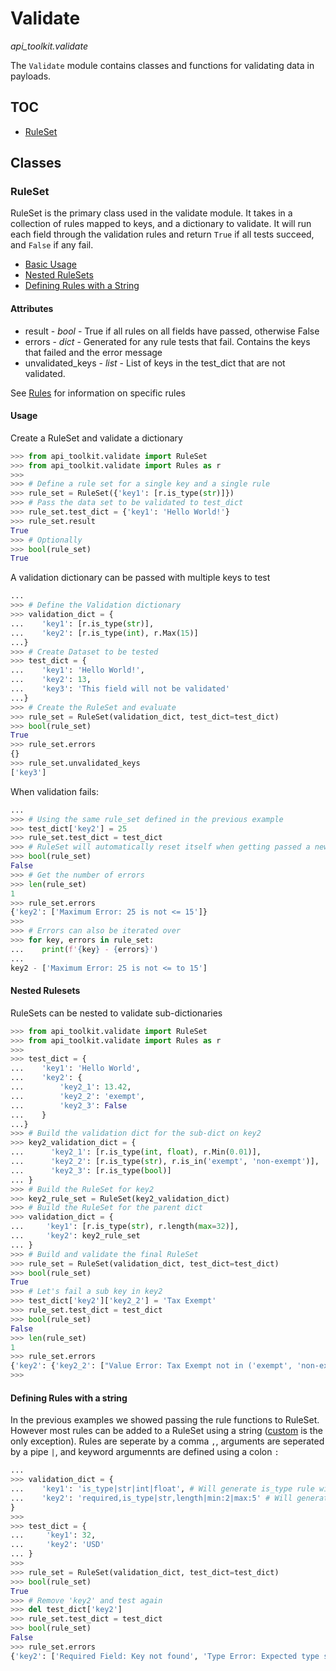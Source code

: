 # Validate
*api_toolkit.validate*

The `Validate` module contains classes and functions for validating data in payloads.

## TOC

 - [RuleSet](#ruleset)


## Classes

### RuleSet
RuleSet is the primary class used in the validate module. It takes in a collection of rules mapped to keys, and a dictionary to validate. It will run each field through the validation rules and return `True` if all tests succeed, and `False` if any fail.

- [Basic Usage](#usage)
- [Nested RuleSets](#nested-rulesets)
- [Defining Rules with a String](#defining-rules-with-a-string)

#### Attributes
 - result - *bool* - True if all rules on all fields have passed, otherwise False
 - errors - *dict* - Generated for any rule tests that fail. Contains the keys that failed and the error message
 - unvalidated_keys - *list* - List of keys in the test_dict that are not validated. 

See [Rules](rules.md) for information on specific rules

#### Usage

Create a RuleSet and validate a dictionary
```python
>>> from api_toolkit.validate import RuleSet
>>> from api_toolkit.validate import Rules as r
>>> 
>>> # Define a rule set for a single key and a single rule
>>> rule_set = RuleSet({'key1': [r.is_type(str)]})
>>> # Pass the data set to be validated to test_dict
>>> rule_set.test_dict = {'key1': 'Hello World!'}
>>> rule_set.result
True
>>> # Optionally
>>> bool(rule_set)
True
```

A validation dictionary can be passed with multiple keys to test
```python
...
>>> # Define the Validation dictionary
>>> validation_dict = {
...    'key1': [r.is_type(str)],
...    'key2': [r.is_type(int), r.Max(15)]    
...}
>>> # Create Dataset to be tested
>>> test_dict = {
...    'key1': 'Hello World!',
...    'key2': 13,
...    'key3': 'This field will not be validated'
...}
>>> # Create the RuleSet and evaluate
>>> rule_set = RuleSet(validation_dict, test_dict=test_dict)
>>> bool(rule_set)
True
>>> rule_set.errors
{}
>>> rule_set.unvalidated_keys
['key3']
```

When validation fails:
```python
...
>>> # Using the same rule_set defined in the previous example
>>> test_dict['key2'] = 25
>>> rule_set.test_dict = test_dict
>>> # RuleSet will automatically reset itself when getting passed a new test_dict
>>> bool(rule_set)
False
>>> # Get the number of errors
>>> len(rule_set)
1
>>> rule_set.errors
{'key2': ['Maximum Error: 25 is not <= 15']}
>>>
>>> # Errors can also be iterated over
>>> for key, errors in rule_set:
...    print(f'{key} - {errors}')
...
key2 - ['Maximum Error: 25 is not <= to 15']
```

#### Nested Rulesets
RuleSets can be nested to validate sub-dictionaries

```python
>>> from api_toolkit.validate import RuleSet
>>> from api_toolkit.validate import Rules as r
>>>
>>> test_dict = {
...    'key1': 'Hello World',
...    'key2': {
...        'key2_1': 13.42,
...        'key2_2': 'exempt',
...        'key2_3': False
...    }
...}
>>> # Build the validation dict for the sub-dict on key2
>>> key2_validation_dict = {
...      'key2_1': [r.is_type(int, float), r.Min(0.01)],
...      'key2_2': [r.is_type(str), r.is_in('exempt', 'non-exempt')],
...      'key2_3': [r.is_type(bool)]                                     
... }
>>> # Build the RuleSet for key2
>>> key2_rule_set = RuleSet(key2_validation_dict)
>>> # Build the RuleSet for the parent dict
>>> validation_dict = {
...     'key1': [r.is_type(str), r.length(max=32)],
...     'key2': key2_rule_set
... }
>>> # Build and validate the final RuleSet
>>> rule_set = RuleSet(validation_dict, test_dict=test_dict)
>>> bool(rule_set)
True
>>> # Let's fail a sub key in key2
>>> test_dict['key2']['key2_2'] = 'Tax Exempt'
>>> rule_set.test_dict = test_dict
>>> bool(rule_set)
False
>>> len(rule_set)
1
>>> rule_set.errors
{'key2': {'key2_2': ["Value Error: Tax Exempt not in ('exempt', 'non-exempt')"]}}
>>>
```

#### Defining Rules with a string
In the previous examples we showed passing the rule functions to RuleSet. However most rules can be added to a RuleSet using a string ([custom](rules.md#custom) is the only exception). 
Rules are seperate by a comma `,`, arguments are seperated by a pipe `|`, and keyword argumennts are defined using a colon `:`

```python
...
>>> validation_dict = {
...    'key1': 'is_type|str|int|float', # Will generate is_type rule with str, int or float valid
...    'key2': 'required,is_type|str,length|min:2|max:5' # Will generate required, is_type rule with str valid, and length rule with min=3 and max=5
}
>>>
>>> test_dict = {
...     'key1': 32,
...     'key2': 'USD'
... }
>>>
>>> rule_set = RuleSet(validation_dict, test_dict=test_dict)
>>> bool(rule_set)
True
>>> # Remove 'key2' and test again
>>> del test_dict['key2']
>>> rule_set.test_dict = test_dict
>>> bool(rule_set)
False
>>> rule_set.errors
{'key2': ['Required Field: Key not found', 'Type Error: Expected type str got NoneType', 'Attribute Error: None does not have a length']}
```